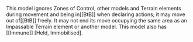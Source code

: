 This model ignores Zones of Control, other models and Terrain elements during movement and being in[[BtB]] when declaring actions; it may move out of[[BtB]] freely.
It may not end its move occupying the same area as an Impassable Terrain element or another model.
This model also has [[Immune]] [Held, Immobilised].